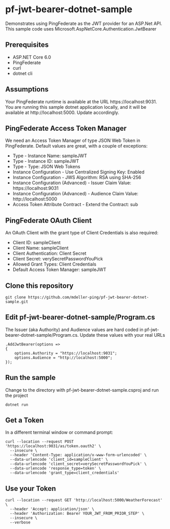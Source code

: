 # pf-jwt-bearer-dotnet-sample

Demonstrates using PingFederate as the JWT provider for an ASP.Net API.  This sample code uses Microsoft.AspNetCore.Authentication.JwtBearer

## Prerequisites

* ASP.NET Core 6.0
* PingFederate
* curl
* dotnet cli

## Assumptions

Your PingFederate runtime is available at the URL https://localhost:9031.  You are running this sample dotnet application locally, and it will be available at http://localhost:5000.  Update accordingly.

## PingFederate Access Token Manager

We need an Access Token Manager of type JSON Web Token in PingFederate.  Default values are great, with a couple of exceptions:

* Type - Instance Name: sampleJWT
* Type - Instance ID: sampleJWT
* Type - Type: JSON Web Tokens
* Instance Configuration - Use Centralized Signing Key: Enabled
* Instance Configuration - JWS Algorithm: RSA using SHA-256
* Instance Configuration (Advanced) - Issuer Claim Value: https://localhost:9031
* Instance Configuration (Advanced) - Audience Claim Value: http://localhost:5000
* Access Token Attribute Contract - Extend the Contract: sub

## PingFederate OAuth Client

An OAuth Client with the grant type of Client Credentials is also required:

* Client ID: sampleClient
* Client Name: sampleClient
* Client Authentication: Client Secret
* Client Secret: verySecretPasswordYouPick
* Allowed Grant Types: Client Credentials
* Default Access Token Manager: sampleJWT

## Clone this repository

```
git clone https://github.com/mdeller-ping/pf-jwt-bearer-dotnet-sample.git
```

## Edit pf-jwt-bearer-dotnet-sample/Program.cs

The Issuer (aka Authority) and Audience values are hard coded in pf-jwt-bearer-dotnet-sample/Program.cs.  Update these values with your real URLs

```
.AddJwtBearer(options =>
{
    options.Authority = "https://localhost:9031";
    options.Audience = "http://localhost:5000";
});
```

## Run the sample

Change to the directory with pf-jwt-bearer-dotnet-sample.csproj and run the project

```
dotnet run
```

## Get a Token

In a different terminal window or command prompt:

```
curl --location --request POST 'https://localhost:9031/as/token.oauth2' \
  --insecure \
  --header 'Content-Type: application/x-www-form-urlencoded' \
  --data-urlencode 'client_id=sampleClient' \
  --data-urlencode 'client_secret=verySecretPasswordYouPick' \
  --data-urlencode 'response_type=token' \
  --data-urlencode 'grant_type=client_credentials'
```
## Use your Token

```
curl --location --request GET 'http://localhost:5000/WeatherForecast' \
  --header 'Accept: application/json' \
  --header 'Authorization: Bearer YOUR_JWT_FROM_PRIOR_STEP' \
  --insecure \
  --verbose
```
